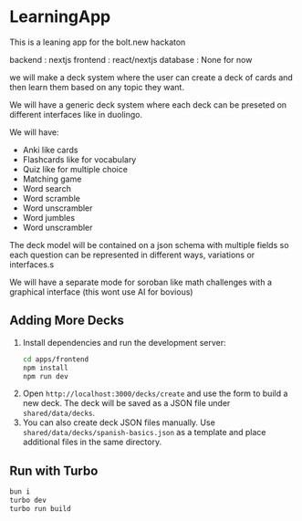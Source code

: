 # LearningApp

This is a leaning app for the bolt.new hackaton

backend : nextjs
frontend : react/nextjs
database : None for now

we will make a deck system where the user can create a deck of cards and then learn them based on any topic they want.

We will have a generic deck system where each deck can be preseted on different interfaces like in duolingo.

We will have: 

- Anki like cards
- Flashcards like for vocabulary
- Quiz like for multiple choice
- Matching game
- Word search
- Word scramble
- Word unscrambler
- Word jumbles
- Word unscrambler

The deck model will be contained on a json schema with multiple fields so each question can be represented in different ways, variations or interfaces.s

We will have a separate mode for soroban like math challenges with a graphical interface (this wont use AI for bovious)
## Adding More Decks

1. Install dependencies and run the development server:
   ```bash
   cd apps/frontend
   npm install
   npm run dev
   ```
2. Open `http://localhost:3000/decks/create` and use the form to build a new deck.
   The deck will be saved as a JSON file under `shared/data/decks`.
3. You can also create deck JSON files manually. Use `shared/data/decks/spanish-basics.json`
   as a template and place additional files in the same directory.

## Run with Turbo
```bash
bun i
turbo dev
turbo run build
```
